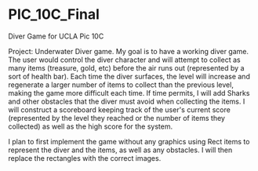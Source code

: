 # PIC_10C_Final
Diver Game for UCLA Pic 10C

Project: Underwater Diver game.
My goal is to have a working diver game. The user would control the diver character and will attempt to collect as many items (treasure, gold, etc) before the air runs out (represented by a sort of health bar). Each time the diver surfaces, the level will increase and regenerate a larger number of items to collect than the previous level, making the game more difficult each time. If time permits, I will add Sharks and other obstacles that the diver must avoid when collecting the items. I will construct a scoreboard keeping track of the user's current score (represented by the level they reached or the number of items they collected) as well as the high score for the system.

I plan to first implement the game without any graphics using Rect items to represent the diver and the items, as well as any obstacles. I will then replace the rectangles with the correct images.
